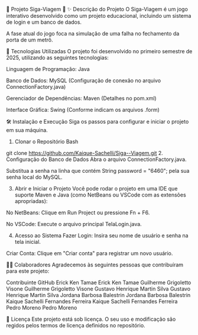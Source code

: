 
🚈 Projeto Siga-Viagem 🙋
✨ Descrição do Projeto
O Siga-Viagem é um jogo interativo desenvolvido como um projeto educacional, incluindo um sistema de login e um banco de dados.

A fase atual do jogo foca na simulação de uma falha no fechamento da porta de um metrô.

🚀 Tecnologias Utilizadas
O projeto foi desenvolvido no primeiro semestre de 2025, utilizando as seguintes tecnologias:

Linguagem de Programação: Java

Banco de Dados: MySQL (Configuração de conexão no arquivo ConnectionFactory.java)

Gerenciador de Dependências: Maven (Detalhes no pom.xml)

Interface Gráfica: Swing (Conforme indicam os arquivos .form)

🛠️ Instalação e Execução
Siga os passos para configurar e iniciar o projeto em sua máquina.

1. Clonar o Repositório
Bash

git clone https://github.com/Kaique-Sachelli/Siga--Viagem.git
2. Configuração do Banco de Dados
Abra o arquivo ConnectionFactory.java.

Substitua a senha na linha que contém String password = "6460"; pela sua senha local do MySQL.

3. Abrir e Iniciar o Projeto
Você pode rodar o projeto em uma IDE que suporte Maven e Java (como NetBeans ou VSCode com as extensões apropriadas):

No NetBeans: Clique em Run Project ou pressione Fn + F6.

No VSCode: Execute o arquivo principal TelaLogin.java.

4. Acesso ao Sistema
Fazer Login: Insira seu nome de usuário e senha na tela inicial.

Criar Conta: Clique em "Criar conta" para registrar um novo usuário.

🧑‍💻 Colaboradores
Agradecemos às seguintes pessoas que contribuíram para este projeto:

Contribuinte	GitHub
Erick Ken Tamae	Erick Ken Tamae
Guilherme Grigoletto Visone	Guilherme Grigoletto Visone
Gustavo Henrique Martin Silva	Gustavo Henrique Martin Silva
Jordana Barbosa Balestrin	Jordana Barbosa Balestrin
Kaique Sachelli Fernandes Ferreira	Kaique Sachelli Fernandes Ferreira
Pedro Moreno	Pedro Moreno

📝 Licença
Este projeto está sob licença. O seu uso e modificação são regidos pelos termos de licença definidos no repositório.
